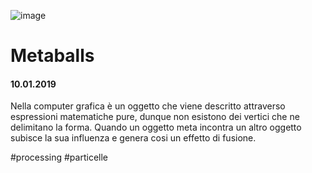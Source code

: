 ![image](https://github.com/KeremTurkyilmaz/TypeMismatchSketches/blob/master/Metaballs/image/Metaballs.png)

# Metaballs

#### 10.01.2019

Nella computer grafica è un oggetto che viene descritto attraverso espressioni matematiche pure, dunque non esistono dei vertici che ne delimitano la forma. Quando un oggetto meta incontra un altro oggetto subisce la sua influenza e genera cosi un effetto di fusione.

\#processing \#particelle
